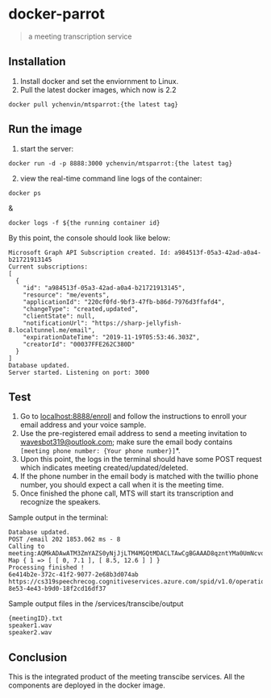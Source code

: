 # docker-parrot
> a meeting transcription service

## Installation
1. Install docker and set the enviornment to Linux.
2. Pull the latest docker images, which now is 2.2
```
docker pull ychenvin/mtsparrot:{the latest tag}
```

## Run the image
1. start the server:
```
docker run -d -p 8888:3000 ychenvin/mtsparrot:{the latest tag}
```

2. view the real-time command line logs of the container:
```
docker ps
```
&
```
docker logs -f ${the running container id}
```

By this point, the console should look like below:
```
Microsoft Graph API Subscription created. Id: a984513f-05a3-42ad-a0a4-b21721913145
Current subscriptions:
[
  {
    "id": "a984513f-05a3-42ad-a0a4-b21721913145",
    "resource": "me/events",
    "applicationId": "220cf0fd-9bf3-47fb-b86d-7976d3ffafd4",
    "changeType": "created,updated",
    "clientState": null,
    "notificationUrl": "https://sharp-jellyfish-8.localtunnel.me/email",
    "expirationDateTime": "2019-11-19T05:53:46.303Z",
    "creatorId": "00037FFE262C380D"
  }
]
Database updated.
Server started. Listening on port: 3000
```

## Test
1. Go to [localhost:8888/enroll](localhost:8888/enroll) and follow the instructions to enroll your email address and your voice sample.
2. Use the pre-registered email address to send a meeting invitation to [wavesbot319@outlook.com](); make sure the email body contains ``` [meeting phone number: {Your phone number}]```*.
3. Upon this point, the logs in the terminal should have some POST request which indicates meeting created/updated/deleted.
4. If the phone number in the email body is matched with the twillio phone number, you should expect a call when it is the meeting time.
5. Once finished the phone call, MTS will start its transcription and recognize the speakers.

Sample output in the terminal:

```
Database updated.
POST /email 202 1853.062 ms - 8
Calling to meeting:AQMkADAwATM3ZmYAZS0yNjJjLTM4MGQtMDACLTAwCgBGAAAD8qzntYMa0UmNcvdfBhUq0gcADCxh1Fj7O0a5Tk9J4AgFYAAAAgENAAAADCxh1Fj7O0a5Tk9J4AgFYAAAABW6qIMAAAA=
Map { 1 => [ [ 0, 7.1 ], [ 8.5, 12.6 ] ] }
Processing finished !
6e414b2e-372c-41f2-9077-2e68b3d074ab
https://cs319speechrecog.cognitiveservices.azure.com/spid/v1.0/operations/d1f76ebb-8e53-4e43-b9d0-18f2cd16df37
```

Sample output files in the /services/transcibe/output

```
{meetingID}.txt
speaker1.wav
speaker2.wav
```


## Conclusion
This is the integrated product of the meeting transcibe services. All the components are deployed in the docker image.
